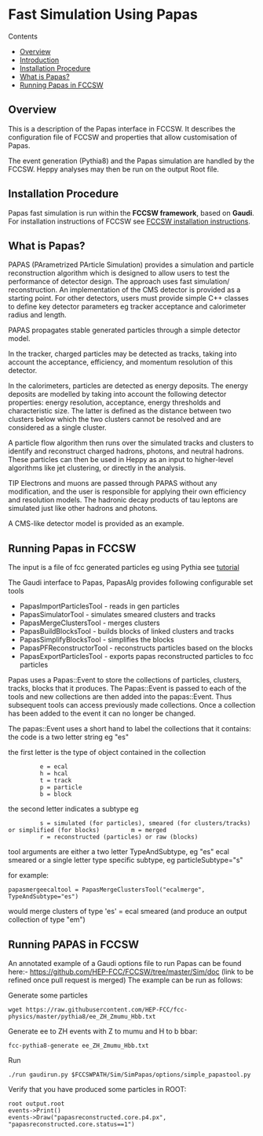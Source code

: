 Fast Simulation Using Papas
==================================

Contents

-   [Overview](#overview)
-   [Introduction](#introduction)
-   [Installation Procedure](#installation-procedure)
-   [What is Papas?](#what-is-papas?)
-   [Running Papas in FCCSW](#running-papas-in-fccsw)

Overview
--------

This is a  description of the Papas interface in FCCSW. It describes the configuration file of FCCSW and properties
that allow customisation of Papas.

The event generation (Pythia8) and the Papas simulation are handled by the FCCSW.
Heppy analyses may then be run on the output Root file.

Installation Procedure
---------------------------

Papas fast simulation is run within the **FCCSW framework**, based on **Gaudi**. For installation instructions of FCCSW see
[FCCSW installation instructions](https://github.com/HEP-FCC/FCCSW/blob/master/README.md).


What is Papas?
---------------

PAPAS (PArametrized PArticle Simulation) provides a simulation and particle reconstruction algorithm which is designed to allow users to test the performance of detector design. The approach uses fast simulation/ reconstruction. An implementation of the CMS detector is provided as a starting point. For other detectors, users must provide simple C++ classes to define key detector parameters eg tracker acceptance and calorimeter radius and length.

PAPAS propagates stable generated particles through a simple detector model.

In the tracker, charged particles may be detected as tracks, taking into account the acceptance, efficiency, and momentum resolution of this detector.

In the calorimeters, particles are detected as energy deposits. The energy deposits are modelled by taking into account the following detector properties: energy resolution, acceptance, energy thresholds and characteristic size. The latter is defined as the distance between two clusters below which the two clusters cannot be resolved and are considered as a single cluster.

A particle flow algorithm then runs over the simulated tracks and clusters to identify and reconstruct charged hadrons, photons, and neutral hadrons. These particles can then be used in Heppy as an input to higher-level algorithms like jet clustering, or directly in the analysis.

TIP Electrons and muons are passed through PAPAS without any modification, and the user is responsible for applying their own efficiency and resolution models. The hadronic decay products of tau leptons are simulated just like other hadrons and photons.

A CMS-like detector model is provided as an example.


Running Papas in FCCSW
-------------------------------------------------

The input is a file of fcc generated particles eg using Pythia see [tutorial](https://github.com/HEP-FCC/fcc-tutorials/blob/master/FccSoftwareGettingStartedFastSim.md#generate-events-with-pythia8)

The Gaudi interface to Papas, PapasAlg provides following configurable set tools
 * PapasImportParticlesTool - reads in gen particles
 * PapasSimulatorTool  - simulates smeared clusters and tracks
 * PapasMergeClustersTool - merges clusters
 * PapasBuildBlocksTool - builds blocks of linked clusters and tracks
 * PapasSimplifyBlocksTool - simplifies the blocks
 * PapasPFReconstructorTool - reconstructs particles based on the blocks
 * PapasExportParticlesTool - exports papas reconstructed particles to fcc particles

Papas uses a Papas::Event to store the collections of particles, clusters, tracks, blocks that it produces. The Papas::Event is passed to each of the tools and new collections are then added into the papas::Event. Thus subsequent tools can access previously made collections.
  Once a collection has been added to the event it can no longer be changed.

 The papas::Event uses a short hand to label the collections that it contains:
   the code is a two letter string eg "es"

the first letter is the type of object contained in the collection

```
         e = ecal
         h = hcal
         t = track
         p = particle
         b = block
```

the second letter indicates a subtype eg

```
         s = simulated (for particles), smeared (for clusters/tracks) or simplified (for blocks)         m = merged
         r = reconstructed (particles) or raw (blocks)
```

 tool arguments are either a two letter TypeAndSubtype, eg "es" ecal smeared
  or a single letter type specific subtype, eg particleSubtype="s"

for example:

```
papasmergeecaltool = PapasMergeClustersTool("ecalmerge", TypeAndSubtype="es")
```

would merge clusters of type 'es' = ecal smeared (and produce an output collection of type "em")



Running PAPAS in FCCSW
------------------------

An annotated example of a Gaudi options file to run Papas can be found here:-
 https://github.com/HEP-FCC/FCCSW/tree/master/Sim/doc
(link to be refined once pull request is merged)
The example can be run as follows:

Generate some particles

```
wget https://raw.githubusercontent.com/HEP-FCC/fcc-physics/master/pythia8/ee_ZH_Zmumu_Hbb.txt
```


Generate ee to ZH events with Z to mumu and H to b bbar:

```
fcc-pythia8-generate ee_ZH_Zmumu_Hbb.txt
```

Run

```
./run gaudirun.py $FCCSWPATH/Sim/SimPapas/options/simple_papastool.py
```

Verify that you have produced some particles in ROOT:

```
root output.root
events->Print()
events->Draw("papasreconstructed.core.p4.px", "papasreconstructed.core.status==1")
```



